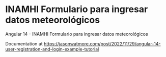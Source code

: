 # INAMHI Formulario para ingresar datos meteorológicos

Angular 14 - INAMHI Formulario para ingresar datos meteorológicos



Documentation at https://jasonwatmore.com/post/2022/11/29/angular-14-user-registration-and-login-example-tutorial
